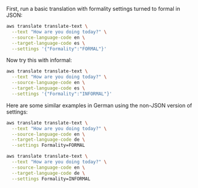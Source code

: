 First, run a basic translation with formality settings turned to formal in JSON:

```bash
aws translate translate-text \
  --text "How are you doing today?" \
  --source-language-code en \
  --target-language-code es \
  --settings '{"Formality":"FORMAL"}'
```

Now try this with informal: 

```bash
aws translate translate-text \
  --text "How are you doing today?" \
  --source-language-code en \
  --target-language-code es \
  --settings '{"Formality":"INFORMAL"}'
```

Here are some similar examples in German using the non-JSON version of settings:

```bash
aws translate translate-text \
  --text "How are you doing today?" \
  --source-language-code en \
  --target-language-code de \
  --settings Formality=FORMAL
```

```bash
aws translate translate-text \
  --text "How are you doing today?" \
  --source-language-code en \
  --target-language-code de \
  --settings Formality=INFORMAL
```

